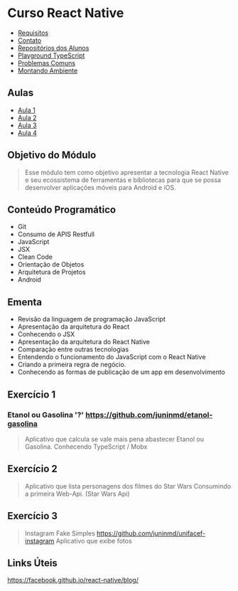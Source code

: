 # Curso React Native

* [Requisitos](./requisitos.md)
* [Contato](./contato.md)
* [Repositórios dos Alunos](./repositorios.md)
* [Playground TypeScript](https://github.com/juninmd/typescript-unifacef)
* [Problemas Comuns](https://docs.rocketseat.dev/ambiente-react-native/errors/android)
* [Montando Ambiente](https://docs.rocketseat.dev/ambiente-react-native/android/windows)

## Aulas

* [Aula 1](./aula-1/readme.md)
* [Aula 2](./aula-2/readme.md)
* [Aula 3](./aula-3/readme.md)
* [Aula 4](./aula-4/readme.md)

## Objetivo do Módulo

> Esse módulo tem como objetivo apresentar a tecnologia React Native e seu ecossistema de ferramentas e bibliotecas para que se possa desenvolver aplicações móveis para Android e iOS.

## Conteúdo Programático

* Git
* Consumo de APIS Restfull
* JavaScript
* JSX
* Clean Code
* Orientação de Objetos
* Arquitetura de Projetos
* Android

## Ementa

* Revisão da linguagem de programação JavaScript
* Apresentação da arquitetura do React
* Conhecendo o JSX
* Apresentação da arquitetura do React Native
* Comparação entre outras tecnologias
* Entendendo o funcionamento do JavaScript com o React Native
* Criando a primeira regra de negócio.
* Conhecendo as formas de publicação de um app em desenvolvimento

## Exercício 1

### Etanol ou Gasolina '?' <https://github.com/juninmd/etanol-gasolina>

> Aplicativo que calcula se vale mais pena abastecer Etanol ou Gasolina.
Conhecendo TypeScript / Mobx

## Exercício 2  

> Aplicativo que lista personagens dos filmes do Star Wars
Consumindo a primeira Web-Api. (Star Wars Api)

## Exercício 3  

> Instagram Fake Simples <https://github.com/juninmd/unifacef-instagram>
Aplicativo que exibe fotos

## Links Úteis

<https://facebook.github.io/react-native/blog/>
